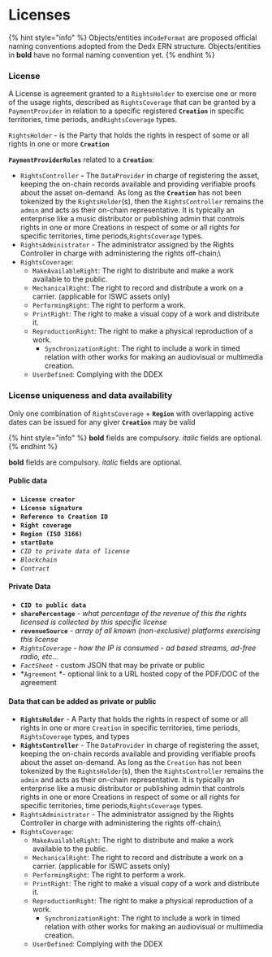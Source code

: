 # Licenses



{% hint style="info" %}
Objects/entities in`CodeFormat` are proposed official naming conventions adopted from the Dedx ERN structure. Objects/entities in **bold** have no formal naming convention yet.
{% endhint %}

### **License**

A License is agreement granted to a `RightsHolder` to exercise one or more of the usage rights, described as `RightsCoverage` that can be granted by a `PaymentProvider` in relation to a specific registered **`Creation`** in specific territories, time periods, and`RightsCoverage` types.

`RightsHolder` - is the Party that holds the rights in respect of some or all rights in one or more **`Creation`**

**`PaymentProviderRoles`** related to a **`Creation`**:

* `RightsController` **-** The `DataProvider` in charge of registering the asset, keeping the on-chain records available and providing verifiable proofs about the asset on-demand. As long as the **`Creation`** has not been tokenized by the `RightsHolder`(s), then the `RightsController` remains the `admin` and acts as their on-chain representative. It is typically an enterprise like a music distributor or publishing admin that controls rights in one or more Creations in respect of some or all rights for specific territories, time periods,`RightsCoverage` types.
* `RightsAdministrator` - The administrator assigned by the Rights Controller in charge with administering the rights off-chain;\\
* `RightsCoverage`:
  * `MakeAvailableRight`: The right to distribute and make a work available to the public.
  * `MechanicalRight`: The right to record and distribute a work on a carrier. (applicable for ISWC assets only)
  * `PerformingRight`: The right to perform a work.
  * `PrintRight`: The right to make a visual copy of a work and distribute it.
  * `ReproductionRight`: The right to make a physical reproduction of a work.
    * `SynchronizationRight`: The right to include a work in timed relation with other works for making an audiovisual or multimedia creation.
  * `UserDefined`: Complying with the DDEX

### **License uniqueness and data availability**

Only one combination of `RightsCoverage` + **`Region`** with overlapping active dates can be issued for any giver **`Creation`** may be valid

{% hint style="info" %}
**bold** fields are compulsory. _italic_ fields are optional.
{% endhint %}

**bold** fields are compulsory. _italic_ fields are optional.

#### Public data

* **`License creator`**
* **`License signature`**
* **`Reference to Creation ID`**
* **`Right coverage`**
* **`Region (ISO 3166)`**
* **`startDate`**
* _`CID to private data of license`_
* _`Blockchain`_
* _`Contract`_

#### Private Data

* **`CID to public data`**
* **`sharePercentage`** - _what percentage of the revenue of this the rights licensed is collected by this specific license_
* **`revenueSource`** _- array of all known (non-exclusive) platforms exercising this license_
* _`RightsCoverage`_ _- how the IP is consumed - ad based streams, ad-free radio, etc…_
* _`FactSheet`_ - custom JSON that may be private or public
* \*`Agreement` \*- optional link to a URL hosted copy of the PDF/DOC of the agreement

#### **Data that can be added as private or public**

* **`RightsHolder`** - A Party that holds the rights in respect of some or all rights in one or more `Creation` in specific territories, time periods, `RightsCoverage` types, and types
* **`RightsController`** - The `DataProvider` in charge of registering the asset, keeping the on-chain records available and providing verifiable proofs about the asset on-demand. As long as the `Creation` has not been tokenized by the `RightsHolder`(s), then the `RightsController` remains the `admin` and acts as their on-chain representative. It is typically an enterprise like a music distributor or publishing admin that controls rights in one or more Creations in respect of some or all rights for specific territories, time periods,`RightsCoverage` types.
* `RightsAdministrator` - The administrator assigned by the Rights Controller in charge with administering the rights off-chain;\\
* `RightsCoverage`:
  * `MakeAvailableRight`: The right to distribute and make a work available to the public.
  * `MechanicalRight`: The right to record and distribute a work on a carrier. (applicable for ISWC assets only)
  * `PerformingRight`: The right to perform a work.
  * `PrintRight`: The right to make a visual copy of a work and distribute it.
  * `ReproductionRight`: The right to make a physical reproduction of a work.
    * `SynchronizationRight`: The right to include a work in timed relation with other works for making an audiovisual or multimedia creation.
  * `UserDefined`: Complying with the DDEX
